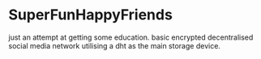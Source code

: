 # SuperFunHappyFriends

just an attempt at getting some education. basic encrypted decentralised social media network utilising a dht as the main storage device. 
